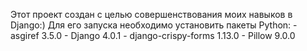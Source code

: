 Этот проект создан с целью совершенствования моих навыков в Django:)
Для его запуска необходимо установить пакеты Python:
    - asgiref             3.5.0
    - Django              4.0.1
    - django-crispy-forms 1.13.0
    - Pillow              9.0.0
    


